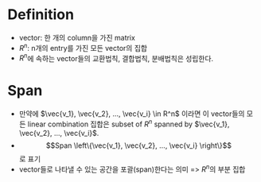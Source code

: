 # Definition
* vector: 한 개의 column을 가진 matrix
* $R^n$: n개의 entry를 가진 모든 vector의 집합
* $R^n$에 속하는 vector들의 교환법칙, 결합법칙, 분배법칙은 성립한다.

# Span
* 만약에 $\vec{v_1}, \vec{v_2}, ..., \vec{v_i} \in R^n$ 이라면 이 vector들의 모든 linear combination 집합은 subset of $R^n$ spanned by $\vec{v_1}, \vec{v_2}, ..., \vec{v_i}$.
* $$Span \left\{\vec{v_1}, \vec{v_2}, ..., \vec{v_i} \right\}$$ 로 표기
* vector들로 나타낼 수 있는 공간을 포괄(span)한다는 의미 => $R^n$의 부분 집합
